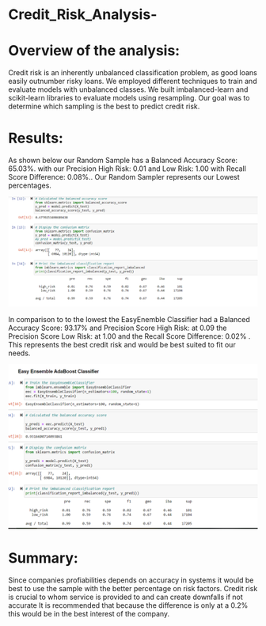 # Credit_Risk_Analysis-






# Overview of the analysis: 
Credit risk is an inherently unbalanced classification problem, as good loans easily outnumber risky loans. We employed different techniques to train and evaluate models with unbalanced classes. We built imbalanced-learn and scikit-learn libraries to evaluate models using resampling. Our goal was to determine which sampling is the best to predict credit risk.


# Results: 
As shown below our Random Sample has a Balanced Accuracy Score: 65.03%. with our Precision High Risk: 0.01 and  Low Risk: 1.00 with  Recall Score Difference: 0.08%..
Our Random Sampler represents our Lowest percentages.





![](Images/Random.png)






In comparison to to the lowest the EasyEnemble Classifier had a Balanced Accuracy Score: 93.17% and Precision Score High Risk: at 0.09 the Precision Score Low Risk: at 1.00
and the Recall Score Difference: 0.02% . This represents the best credit risk and would be best suited to fit our needs. 

![](Images/Easy_Classifier.png)




# Summary: 
Since companies profiabilities depends on accuracy in systems it would be best to use the sample with the better percentage on risk factors. Credit risk is crucial to whom service is provided to and can create downfalls if not accurate It is recommended that because the difference is only at a 0.2% this would be in the best interest of the company.
























